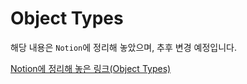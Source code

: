 # Object Types

해당 내용은 `Notion`에 정리해 놓았으며, 추후 변경 예정입니다.

[Notion에 정리해 놓은 링크(Object Types)](https://otterbox.notion.site/Object-Types-53a965fe0cce4bd49361a67e0d8b3235)
